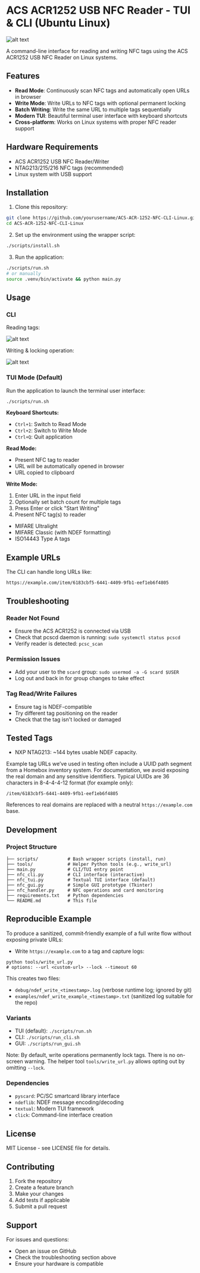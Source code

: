 # ACS ACR1252 USB NFC Reader - TUI & CLI (Ubuntu Linux)

![alt text](screenshots/tui-version/home.png)

A command-line interface for reading and writing NFC tags using the ACS ACR1252 USB NFC Reader on Linux systems.

## Features

- **Read Mode**: Continuously scan NFC tags and automatically open URLs in browser
- **Write Mode**: Write URLs to NFC tags with optional permanent locking
- **Batch Writing**: Write the same URL to multiple tags sequentially
- **Modern TUI**: Beautiful terminal user interface with keyboard shortcuts
- **Cross-platform**: Works on Linux systems with proper NFC reader support

## Hardware Requirements

- ACS ACR1252 USB NFC Reader/Writer
- NTAG213/215/216 NFC tags (recommended)
- Linux system with USB support

## Installation

1. Clone this repository:
```bash
git clone https://github.com/yourusername/ACS-ACR-1252-NFC-CLI-Linux.git
cd ACS-ACR-1252-NFC-CLI-Linux
```

2. Set up the environment using the wrapper script:
```bash
./scripts/install.sh
```

3. Run the application:
```bash
./scripts/run.sh
# or manually
source .venv/bin/activate && python main.py
```

## Usage

### CLI

Reading tags:

![alt text](screenshots/cli-version/reading-tag.png)

Writing & locking operation:

![alt text](screenshots/cli-version/writing-tag.png)

### TUI Mode (Default)

Run the application to launch the terminal user interface:

```bash
./scripts/run.sh
```

**Keyboard Shortcuts:**
- `Ctrl+1`: Switch to Read Mode
- `Ctrl+2`: Switch to Write Mode
- `Ctrl+Q`: Quit application

**Read Mode:**
- Present NFC tag to reader
- URL will be automatically opened in browser
- URL copied to clipboard

**Write Mode:**
1. Enter URL in the input field
2. Optionally set batch count for multiple tags
3. Press Enter or click "Start Writing"
4. Present NFC tag(s) to reader
- MIFARE Ultralight
- MIFARE Classic (with NDEF formatting)
- ISO14443 Type A tags

## Example URLs

The CLI can handle long URLs like:
```
https://example.com/item/6183cbf5-6441-4409-9fb1-eef1eb6f4805
```

## Troubleshooting

### Reader Not Found
- Ensure the ACS ACR1252 is connected via USB
- Check that pcscd daemon is running: `sudo systemctl status pcscd`
- Verify reader is detected: `pcsc_scan`

### Permission Issues
- Add your user to the `scard` group: `sudo usermod -a -G scard $USER`
- Log out and back in for group changes to take effect

### Tag Read/Write Failures
- Ensure tag is NDEF-compatible
- Try different tag positioning on the reader
- Check that the tag isn't locked or damaged

## Tested Tags

- NXP NTAG213: ~144 bytes usable NDEF capacity.

Example tag URLs we’ve used in testing often include a UUID path segment from a Homebox inventory system. For documentation, we avoid exposing the real domain and any sensitive identifiers. Typical UUIDs are 36 characters in 8-4-4-4-12 format (for example only):
```
/item/6183cbf5-6441-4409-9fb1-eef1eb6f4805
```
References to real domains are replaced with a neutral `https://example.com` base.

## Development

### Project Structure
```
├── scripts/           # Bash wrapper scripts (install, run)
├── tools/             # Helper Python tools (e.g., write_url)
├── main.py            # CLI/TUI entry point
├── nfc_cli.py         # CLI interface (interactive)
├── nfc_tui.py         # Textual TUI interface (default)
├── nfc_gui.py         # Simple GUI prototype (Tkinter)
├── nfc_handler.py     # NFC operations and card monitoring
├── requirements.txt   # Python dependencies
└── README.md          # This file
```

## Reproducible Example

To produce a sanitized, commit‑friendly example of a full write flow without exposing private URLs:

- Write `https://example.com` to a tag and capture logs:
```
python tools/write_url.py
# options: --url <custom-url> --lock --timeout 60
```

This creates two files:
- `debug/ndef_write_<timestamp>.log` (verbose runtime log; ignored by git)
- `examples/ndef_write_example_<timestamp>.txt` (sanitized log suitable for the repo)

### Variants
- TUI (default): `./scripts/run.sh`
- CLI: `./scripts/run_cli.sh`
- GUI: `./scripts/run_gui.sh`

Note: By default, write operations permanently lock tags. There is no on-screen warning. The helper tool `tools/write_url.py` allows opting out by omitting `--lock`.

### Dependencies
- `pyscard`: PC/SC smartcard library interface
- `ndeflib`: NDEF message encoding/decoding
- `textual`: Modern TUI framework
- `click`: Command-line interface creation

## License

MIT License - see LICENSE file for details.

## Contributing

1. Fork the repository
2. Create a feature branch
3. Make your changes
4. Add tests if applicable
5. Submit a pull request

## Support

For issues and questions:
- Open an issue on GitHub
- Check the troubleshooting section above
- Ensure your hardware is compatible

